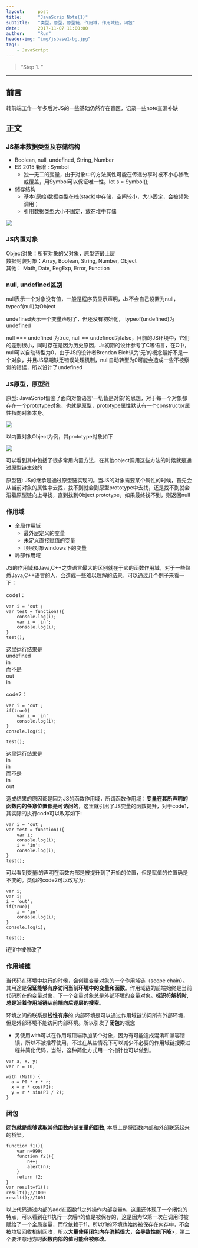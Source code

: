 ```yaml
---
layout:     post
title:      "JavaScrip Note(1)"
subtitle:   "类型，原型，原型链，作用域，作用域链，闭包"
date:       2017-11-07 11:00:00
author:     "Run"
header-img: "img/jsbase1-bg.jpg"
tags:
    - JavaScript
---
```


> “Step 1. ”


---

## 前言

转前端工作一年多后对JS的一些基础仍然存在盲区，记录一些note查漏补缺

## 正文

### JS基本数据类型及存储结构

* Boolean, null, undefined, String, Number
* ES 2015 新增 : Symbol
	- 独一无二的变量，由于对象中的方法属性可能在传递分享时被不小心修改或覆盖，用Symbol可以保证唯一性。let s = Symbol();
* 储存结构
	- 基本(原始)数据类型在栈(stack)中存储，空间较小，大小固定，会被频繁调用；
	- 引用数据类型大小不固定，放在堆中存储

<img src="http://lrun1124.github.io/img/jsbase/database.jpg"/>

### JS内置对象

Object对象：所有对象的父对象，原型链最上层<br />
数据封装对象：Array, Boolean, String, Number, Object<br />
其他： Math, Date, RegExp, Error, Function

### null, undefined区别

null表示一个对象没有值，一般是程序员显示声明，Js不会自己设置为null，typeof(null)为Object

undefined表示一个变量声明了，但还没有初始化， typeof(undefined)为undefined

null === undefined 为true, null == undefined为false，目前的JS环境中，它们的差别很小，同时存在是因为历史原因，Js初期的设计参考了C等语言，在C中，null可以自动转型为0，由于JS的设计者Brendan Eich认为‘无’的概念最好不是一个对象，并且JS早期缺乏错误处理机制，null自动转型为0可能会造成一些不被察觉的错误，所以设计了undefined

### JS原型，原型链

原型: JavaScript借鉴了面向对象语言‘一切皆是对象’的思想，对于每一个对象都存在一个prototype对象，也就是原型，prototype属性默认有一个constructor属性指向对象本身。

<img src="http://lrun1124.github.io/img/jsbase/prototype.png"/>

以内置对象Object为例，其prototype对象如下

<img src="http://lrun1124.github.io/img/jsbase/objectPrototype.png"/>

可以看到其中包括了很多常用内置方法，在其他object调用这些方法的时候就是通过原型链生效的

原型链: JS的继承是通过原型链实现的。当JS的对象需要某个属性的时候，首先会从当前对象的属性中去找，找不到就会到原型prototype中去找，还是找不到就会沿着原型链向上寻找，直到找到Object.prototype，如果最终找不到，则返回null

### 作用域
* 全局作用域
	- 最外层定义的变量
	- 未定义直接赋值的变量
	- 顶层对象windows下的变量
* 局部作用域

JS的作用域和Java,C++之类语言最大的区别就在于它的函数作用域，对于一些熟悉Java,C++语言的人，会造成一些难以理解的结果。可以通过几个例子来看一下：

code1：

```JS
var i = 'out';
var test = function(){
	console.log(i);
	var i = 'in';
	console.log(i);
}
test();
```
这里运行结果是<br />
undefined<br />
in<br />
而不是<br />
out<br />in

code2：

```JS
var i = 'out';
if(true){
	var i = 'in'
	console.log(i);
}
console.log(i);

test();
```
这里运行结果是<br />
in<br />
in<br />
而不是<br />
in<br />
out

造成结果的原因都是因为JS的函数作用域，所谓函数作用域：<strong>变量在其所声明的函数内的任意位置都是可访问的</strong>，这里就引出了JS变量的函数提升，对于code1，其实际的执行code可以改写如下:

```JS
var i = 'out';
var test = function(){
	var i;
	console.log(i);
	i = 'in';
	console.log(i);
}
test();
```

可以看到变量i的声明在函数内部是被提升到了开始的位置，但是赋值的位置确是不变的。类似的code2可以改写为:

```JS
var i;
var i; 
i = 'out';
if(true){
	i = 'in'
	console.log(i);
}
console.log(i);

test();
```
i在if中被修改了

### 作用域链

当代码在环境中执行的时候，会创建变量对象的一个作用域链（scope chain）。其用途是<strong>保证能够有序访问当前环境中的变量和函数</strong>。作用域链的前端始终是当前代码所在的变量对象，下一个变量对象总是外部环境的变量对象。<strong>标识符解析时,总是沿着作用域链从前端向后逐层的搜索</strong>。

环境之间的联系是<strong>线性有序</strong>的,内部环境是可以通过作用域链访问所有外部环境，但是外部环境不能访问内部环境。所以引发了<strong>闭包</strong>的概念

- 另使用with可以在作用域顶端添加某个对象，因为有可能造成混淆和兼容错误，所以不被推荐使用，不过在某些情况下可以减少不必要的作用域链搜索过程并简化代码，当然，这种简化方式用一个指针也可以做到。

```JS
var a, x, y;
var r = 10;

with (Math) {
  a = PI * r * r;
  x = r * cos(PI);
  y = r * sin(PI / 2);
}
```

### 闭包

<strong>闭包就是能够读取其他函数内部变量的函数</strong>, 本质上是将函数内部和外部联系起来的桥梁。

```JS
function f1(){
	var n=999;
	function f2(){
		n++;
		alert(n);
	}
	return f2;
}
var result=f1();
result();//1000
result();//1001
```

以上代码通过内部的add在函数f1之外操作内部变量n，这里还体现了一个闭包的特点，可以看到在f1执行一次后n的值是被保存的，这是因为f2第一次在调用时被赋给了一个全局变量，而f2依赖于f1，所以f1的环境也始终被保存在内存中，不会被垃圾回收机制回收，所以<strong>大量使用闭包内存消耗很大，会导致性能下降</strong>>，第二个要注意地方时<strong>函数内部的值可能会被修改</strong>。
